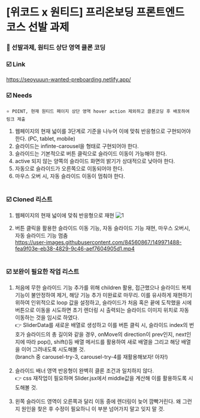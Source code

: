 # [위코드 x 원티드] 프리온보딩 프론트엔드 코스 선발 과제

### 🏃 선발과제, 원티드 상단 영역 클론 코딩
### ☑️ Link
https://seoyuuun-wanted-preboarding.netlify.app/

### ☑️ Needs
    ⭐ POINT, 현재 원티드 페이지 상단 영역 hover action 제외하고 클론코딩 후 배포하여 링크 제출
1. 웹페이지의 현재 넓이를 3단계로 기준을 나누어 이에 맞춰 반응형으로 구현되어야 한다. (PC, tablet, mobile)<br/>
2. 슬라이드는 infinte-carousel을 형태로 구현되어야 한다.<br/>
3. 슬라이드는 기본적으로 버튼 클릭으로 슬라이드 이동이 가능해야 한다.<br/>
4. active 되지 않는 양쪽의 슬라이드 화면의 밝기가 상대적으로 낮아야 한다.<br/>
5. 자동으로 슬라이드가 오른쪽으로 이동되어야 한다.<br/>
6. 마우스 오버 시, 자동 슬라이드 이동이 멈춰야 한다.<br/><br/>

### ☑️ Cloned 리스트
1. 웹페이지의 현재 넓이에 맞춰 반응형으로 재현
![1](https://user-images.githubusercontent.com/84560867/149968716-e1e173e5-6bee-424e-94e3-633f3493b91c.png)

2. 버튼 클릭을 활용한 슬라이드 이동 기능, 자동 슬라이드 기능 재현, 마우스 오버시, 자동 슬라이드 기능 멈춤<br/>
https://user-images.githubusercontent.com/84560867/149971488-fea9f03e-eb38-4829-9c46-aef7604905d1.mp4<br/><br/>

### ☑️ 보완이 필요한 작업 리스트
1. 처음에 무한 슬라이드 기능 추가를 위해 children 활용, 접근했으나 슬라이드 복제 기능이 불안정하여 제거, 해당 기능 추가 미완료로 마무리. 이를 유사하게 재현하기 위하여 인위적으로 loop 값을 설정하고, 슬라이드가 처음 혹은 끝에 도착했을 시에 버튼으로 이동을 시도하면 초기 렌더링 시 출력되는 슬라이드 이미지 위치로 자동 이동하는 것을 임시로 하였다.<br/>
👉 SliderData를 새로운 배열로 생성하고 이를 버튼 클릭 시, 슬라이드 index의 번호가 슬라이드의 총 길이와 같을 경우, onMove의 direction이 prev인지, next인지에 따라 pop(), shift()등 배열 메서드를 활용하여 새로 배열을 그리고 해당 배열을 이어 그려내도록 시도해볼 것.<br/>
(branch 중 carousel-try-3, carousel-try-4를 재활용해보자! 아자!)<br/><br/>
2. 슬라이드 배너 영역 반응형이 완벽히 클론 조건과 일치하지 않다.<br/>
👉 css 재작업이 필요하며 Slider.jsx에서 middle값을 계산해 이를 활용하도록 시도해볼 것.<br/><br/>
3. 왼쪽 슬라이드 영역이 오른쪽과 달리 이동 중에 렌더링이 늦어 깜빡거린다. 왜 그런지 원인을 찾은 후 수정이 필요하니 이 부분 넘어가지 말고 잊지 말 것.
